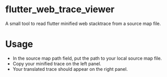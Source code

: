 # flutter_web_trace_viewer

A small tool to read flutter minified web stacktrace from a source map file.

# Usage
- In the source map path field, put the path to your local source map file.  
- Copy your minified trace on the left panel.  
- Your translated trace should appear on the right panel.
